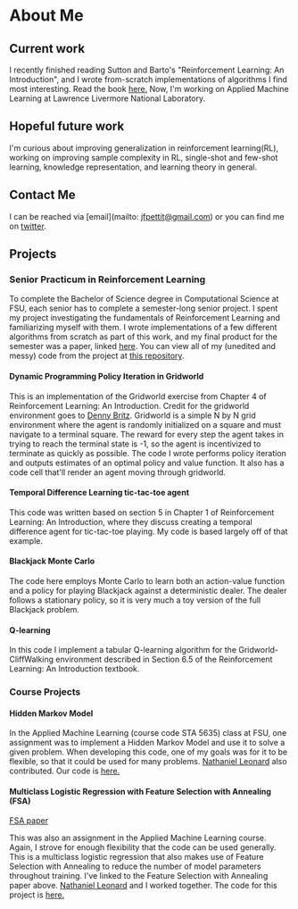 # About Me

## Current work

I recently finished reading Sutton and Barto's "Reinforcement Learning: An Introduction", and I wrote from-scratch implementations of algorithms I find most interesting. Read the book [here.](http://incompleteideas.net/book/the-book.html) Now, I'm working on Applied Machine Learning at Lawrence Livermore National Laboratory.

## Hopeful future work

I'm curious about improving generalization in reinforcement learning(RL), working on improving sample complexity in RL, single-shot and few-shot learning, knowledge representation, and learning theory in general.

## Contact Me

I can be reached via [email](mailto: jfpettit@gmail.com) or you can find me on [twitter](https://twitter.com/jacobpettit18).

## Projects

### Senior Practicum in Reinforcement Learning

To complete the Bachelor of Science degree in Computational Science at FSU, each senior has to complete a semester-long senior project. I spent my project investigating the fundamentals of Reinforcement Learning and familiarizing myself with them. I wrote implementations of a few different algorithms from scratch as part of this work, and my final product for the semester was a paper, linked [here](https://github.com/jfpettit/senior-practicum/blob/master/PracticumPaper.pdf). You can view all of my (unedited and messy) code from the project at [this repository](https://github.com/jfpettit/senior-practicum).

#### Dynamic Programming Policy Iteration in Gridworld

This is an implementation of the Gridworld exercise from Chapter 4 of Reinforcement Learning: An Introduction. Credit for the gridworld environment goes to [Denny Britz](https://github.com/dennybritz/reinforcement-learning/blob/master/lib/envs/gridworld.py). Gridworld is a simple N by N grid environment where the agent is randomly initialized on a square and must navigate to a terminal square. The reward for every step the agent takes in trying to reach the terminal state is -1, so the agent is incentivized to terminate as quickly as possible. The code I wrote performs policy iteration and outputs estimates of an optimal policy and value function. It also has a code cell that'll render an agent moving through gridworld. 

#### Temporal Difference Learning tic-tac-toe agent

This code was written based on section 5 in Chapter 1 of Reinforcement Learning: An Introduction, where they discuss creating a temporal difference agent for tic-tac-toe playing. My code is based largely off of that example.  

#### Blackjack Monte Carlo

The code here employs Monte Carlo to learn both an action-value function and a policy for playing Blackjack against a deterministic dealer. The dealer follows a stationary policy, so it is very much a toy version of the full Blackjack problem. 

#### Q-learning

In this code I implement a tabular Q-learning algorithm for the Gridworld-CliffWalking environment described in Section 6.5 of the Reinforcement Learning: An Introduction textbook. 

### Course Projects

#### Hidden Markov Model

In the Applied Machine Learning (course code STA 5635) class at FSU, one assignment was to implement a Hidden Markov Model and use it to solve a given problem. When developing this code, one of my goals was for it to be flexible, so that it could be used for many problems. [Nathaniel Leonard](https://github.com/NateAnthonyLeonard) also contributed. Our code is [here.](https://github.com/jfpettit/machine-learning/tree/master/hidden-markov-model)

#### Multiclass Logistic Regression with Feature Selection with Annealing (FSA)

[FSA paper](https://arxiv.org/pdf/1310.2880.pdf)

This was also an assignment in the Applied Machine Learning course. Again, I strove for enough flexibility that the code can be used generally. This is a multiclass logistic regression that also makes use of Feature Selection with Annealing to reduce the number of model parameters throughout training. I've linked to the Feature Selection with Annealing paper above.  [Nathaniel Leonard](https://github.com/NateAnthonyLeonard) and I worked together. The code for this project is [here.](https://github.com/jfpettit/machine-learning/tree/master/multiclass-logreg)
